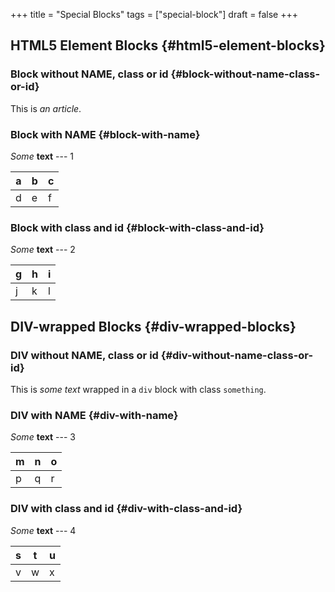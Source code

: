 +++
title = "Special Blocks"
tags = ["special-block"]
draft = false
+++

## HTML5 Element Blocks {#html5-element-blocks}


### Block without NAME, class or id {#block-without-name-class-or-id}

<article>
<article></article>

This is _an article_.

</article>


### Block with NAME {#block-with-name}

<aside id="Aside A">
<aside></aside>

_Some_ **text** --- 1

| a | b | c |
|---|---|---|
| d | e | f |

</aside>


### Block with class and id {#block-with-class-and-id}

<section class="my-section" id="section-a">
<section></section>

_Some_ **text** --- 2

| g | h | i |
|---|---|---|
| j | k | l |

</section>


## DIV-wrapped Blocks {#div-wrapped-blocks}


### DIV without NAME, class or id {#div-without-name-class-or-id}

<div class="something">
<div></div>

This is _some text_ wrapped in a `div` block with class `something`.

</div>


### DIV with NAME {#div-with-name}

<div class="foo" id="Foo A">
<div></div>

_Some_ **text** --- 3

| m | n | o |
|---|---|---|
| p | q | r |

</div>


### DIV with class and id {#div-with-class-and-id}

<div class="my-bar bar" id="bar-a">
<div></div>

_Some_ **text** --- 4

| s | t | u |
|---|---|---|
| v | w | x |

</div>
